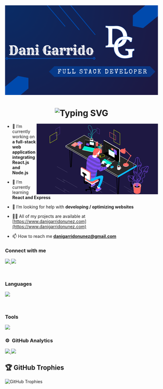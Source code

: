 
![Texto alternativo](./assets/banner.png)

<div align="center">
<h1 align="center">
    <img src="https://readme-typing-svg.herokuapp.com?font=Mochiy+Pop+P+One&size=30&pause=1000&color=004AAD&random=false&width=435&lines=Welcome+to+my+profile%F0%9F%91%8B;Feel+free+to+contact+me!" alt="Typing SVG" />
</h1>
</div>

<img align="right" src="./assets/profile.gif" alt="photo" style="width:400px;" />

- 🔭 I’m currently working on **a full-stack web application integrating React.js and Node.js**

- 🌱 I’m currently learning **React and Express**

- 🤝 I’m looking for help with **developing / optimizing websites**

- 👨‍💻 All of my projects are available at [https://www.danigarridonunez.com](https://www.danigarridonunez.com)

- 📫 How to reach me **danigarridonunez@gmail.com**


### Connect with me
<p align="left">
  <a href="https://www.instagram.com/daaniigarrido/">
    <img src="https://skillicons.dev/icons?i=instagram" />
  </a>
  <a href="https://www.linkedin.com/in/daniel-garrido-nu%C3%B1ez-87b041223/">
    <img src="https://skillicons.dev/icons?i=linkedin" />
  </a>
</p>

<br>

### Languages
<p align="left">
    <img src="https://skillicons.dev/icons?i=html,css,sass,tailwind,js,ts,mongodb,mysql,php,react,nodejs&perline=6" />
</p>

<br>

### Tools
<p align="left">
    <img src="https://skillicons.dev/icons?i=vscode,figma,git,github,gulp,wordpress&perline=8" />
</p>

### ⚙️ &nbsp;GitHub Analytics

<div align="left">
<a href="https://github.com/DaniGarridoNunez">
        <img height="180em" src="https://github-readme-stats-eight-theta.vercel.app/api?username=DaniGarridoNunez&show_icons=true&theme=algolia&include_all_commits=true&count_private=true"/>
          <img height="180em" src="https://github-readme-stats-eight-theta.vercel.app/api/top-langs/?username=DaniGarridoNunez&layout=compact&langs_count=8&theme=algolia"/>
  
</a>
</div>

## 🏆 GitHub Trophies
![GitHub Trophies](https://github-profile-trophy.vercel.app/?username=DaniGarridoNunez&no-frame=false&no-bg=false&margin-w=4)
